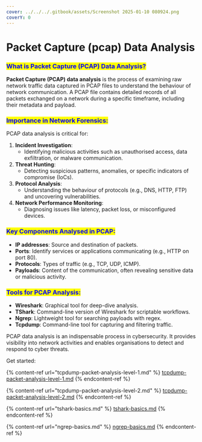 ```yaml
---
cover: ../../../.gitbook/assets/Screenshot 2025-01-10 080924.png
coverY: 0
---
```


# Packet Capture (pcap) Data Analysis

### <mark style="color:blue;">What is Packet Capture (PCAP) Data Analysis?</mark>

**Packet Capture (PCAP) data analysis** is the process of examining raw network traffic data captured in PCAP files to understand the behaviour of network communication. A PCAP file contains detailed records of all packets exchanged on a network during a specific timeframe, including their metadata and payload.

### <mark style="color:blue;">Importance in Network Forensics:</mark>

PCAP data analysis is critical for:

1. **Incident Investigation**:
   * Identifying malicious activities such as unauthorised access, data exfiltration, or malware communication.
2. **Threat Hunting**:
   * Detecting suspicious patterns, anomalies, or specific indicators of compromise (IoCs).
3. **Protocol Analysis**:
   * Understanding the behaviour of protocols (e.g., DNS, HTTP, FTP) and uncovering vulnerabilities.
4. **Network Performance Monitoring**:
   * Diagnosing issues like latency, packet loss, or misconfigured devices.

### <mark style="color:blue;">Key Components Analysed in PCAP:</mark>

* **IP addresses**: Source and destination of packets.
* **Ports**: Identify services or applications communicating (e.g., HTTP on port 80).
* **Protocols**: Types of traffic (e.g., TCP, UDP, ICMP).
* **Payloads**: Content of the communication, often revealing sensitive data or malicious activity.

### <mark style="color:blue;">Tools for PCAP Analysis:</mark>

* **Wireshark**: Graphical tool for deep-dive analysis.
* **TShark**: Command-line version of Wireshark for scriptable workflows.
* **Ngrep**: Lightweight tool for searching payloads with regex.
* **Tcpdump**: Command-line tool for capturing and filtering traffic.

PCAP data analysis is an indispensable process in cybersecurity. It provides visibility into network activities and enables organisations to detect and respond to cyber threats.

Get started:

{% content-ref url="tcpdump-packet-analysis-level-1.md" %}
[tcpdump-packet-analysis-level-1.md](tcpdump-packet-analysis-level-1.md)
{% endcontent-ref %}

{% content-ref url="tcpdump-packet-analysis-level-2.md" %}
[tcpdump-packet-analysis-level-2.md](tcpdump-packet-analysis-level-2.md)
{% endcontent-ref %}

{% content-ref url="tshark-basics.md" %}
[tshark-basics.md](tshark-basics.md)
{% endcontent-ref %}

{% content-ref url="ngrep-basics.md" %}
[ngrep-basics.md](ngrep-basics.md)
{% endcontent-ref %}

